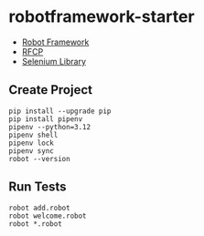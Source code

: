 # robotframework-starter

- [Robot Framework](https://robotframework.org)
- [RFCP](https://robotframework.org/robotframework-RFCP-syllabus)
- [Selenium Library](https://robotframework.org/SeleniumLibrary/SeleniumLibrary.html#library-documentation-top)

## Create Project

```
pip install --upgrade pip
pip install pipenv
pipenv --python=3.12
pipenv shell
pipenv lock
pipenv sync
robot --version
```

## Run Tests

```
robot add.robot
robot welcome.robot
robot *.robot
```
